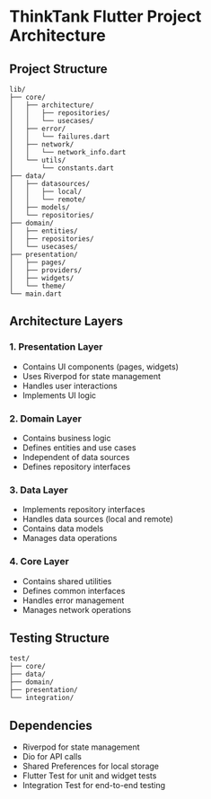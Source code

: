 # ThinkTank Flutter Project Architecture

## Project Structure
```
lib/
├── core/
│   ├── architecture/
│   │   ├── repositories/
│   │   └── usecases/
│   ├── error/
│   │   └── failures.dart
│   ├── network/
│   │   └── network_info.dart
│   └── utils/
│       └── constants.dart
├── data/
│   ├── datasources/
│   │   ├── local/
│   │   └── remote/
│   ├── models/
│   └── repositories/
├── domain/
│   ├── entities/
│   ├── repositories/
│   └── usecases/
├── presentation/
│   ├── pages/
│   ├── providers/
│   ├── widgets/
│   └── theme/
└── main.dart
```

## Architecture Layers

### 1. Presentation Layer
- Contains UI components (pages, widgets)
- Uses Riverpod for state management
- Handles user interactions
- Implements UI logic

### 2. Domain Layer
- Contains business logic
- Defines entities and use cases
- Independent of data sources
- Defines repository interfaces

### 3. Data Layer
- Implements repository interfaces
- Handles data sources (local and remote)
- Contains data models
- Manages data operations

### 4. Core Layer
- Contains shared utilities
- Defines common interfaces
- Handles error management
- Manages network operations

## Testing Structure
```
test/
├── core/
├── data/
├── domain/
├── presentation/
└── integration/
```

## Dependencies
- Riverpod for state management
- Dio for API calls
- Shared Preferences for local storage
- Flutter Test for unit and widget tests
- Integration Test for end-to-end testing 